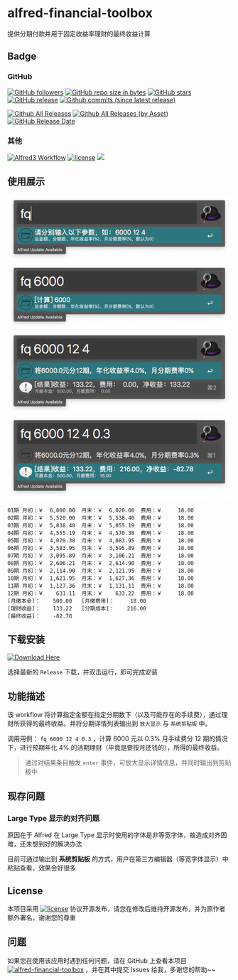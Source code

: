 # alfred-financial-toolbox

提供分期付款并用于固定收益率理财的最终收益计算

## Badge

### GitHub

[![GitHub followers](https://img.shields.io/github/followers/littlemo.svg?label=github%20follow)](https://github.com/littlemo)
[![GitHub repo size in bytes](https://img.shields.io/github/repo-size/littlemo/alfred-financial-toolbox.svg)](https://github.com/littlemo/alfred-financial-toolbox)
[![GitHub stars](https://img.shields.io/github/stars/littlemo/alfred-financial-toolbox.svg?label=github%20stars)](https://github.com/littlemo/alfred-financial-toolbox)
[![GitHub release](https://img.shields.io/github/release/littlemo/alfred-financial-toolbox.svg)](https://github.com/littlemo/alfred-financial-toolbox/releases)
[![Github commits (since latest release)](https://img.shields.io/github/commits-since/littlemo/alfred-financial-toolbox/latest.svg)](https://github.com/littlemo/alfred-financial-toolbox)

[![Github All Releases](https://img.shields.io/github/downloads/littlemo/alfred-financial-toolbox/total.svg)](https://github.com/littlemo/alfred-financial-toolbox/releases)
[![Github All Releases (by Asset)](https://img.shields.io/github/downloads/littlemo/alfred-financial-toolbox/alfred-financial-toolbox.alfredworkflow.svg)](https://github.com/littlemo/alfred-financial-toolbox/releases)
[![GitHub Release Date](https://img.shields.io/github/release-date/littlemo/alfred-financial-toolbox.svg)](https://github.com/littlemo/alfred-financial-toolbox/releases)

### 其他

[![Alfred3 Workflow](https://img.shields.io/badge/alfred3-workflow-brightgreen.svg)](https://www.alfredapp.com)
[![license](https://img.shields.io/github/license/littlemo/alfred-financial-toolbox.svg)](https://github.com/littlemo/alfred-financial-toolbox)
[![](https://img.shields.io/badge/bitcoin-donate-green.svg)](https://keybase.io/littlemo)

## 使用展示

![0.png](https://github.com/littlemo/alfred-financial-toolbox/blob/master/screenshot/0.png)
![1.png](https://github.com/littlemo/alfred-financial-toolbox/blob/master/screenshot/1.png)
![2.png](https://github.com/littlemo/alfred-financial-toolbox/blob/master/screenshot/2.png)
![3.png](https://github.com/littlemo/alfred-financial-toolbox/blob/master/screenshot/3.png)

```
01期 月初：￥  6,000.00  月末：￥  6,020.00  费用：￥     18.00
02期 月初：￥  5,520.00  月末：￥  5,538.40  费用：￥     18.00
03期 月初：￥  5,038.40  月末：￥  5,055.19  费用：￥     18.00
04期 月初：￥  4,555.19  月末：￥  4,570.38  费用：￥     18.00
05期 月初：￥  4,070.38  月末：￥  4,083.95  费用：￥     18.00
06期 月初：￥  3,583.95  月末：￥  3,595.89  费用：￥     18.00
07期 月初：￥  3,095.89  月末：￥  3,106.21  费用：￥     18.00
08期 月初：￥  2,606.21  月末：￥  2,614.90  费用：￥     18.00
09期 月初：￥  2,114.90  月末：￥  2,121.95  费用：￥     18.00
10期 月初：￥  1,621.95  月末：￥  1,627.36  费用：￥     18.00
11期 月初：￥  1,127.36  月末：￥  1,131.11  费用：￥     18.00
12期 月初：￥    631.11  月末：￥    633.22  费用：￥     18.00
[月缴本金]：    500.00   [月缴费用]：     18.00
[理财收益]：    133.22   [分期成本]：    216.00
[最终收益]：    -82.78
```

## 下载安装

[![Download Here](https://img.shields.io/badge/Download-Here-brightgreen.svg)](https://github.com/littlemo/alfred-financial-toolbox/releases)

选择最新的 `Release` 下载，并双击运行，即可完成安装

## 功能描述

该 workflow 将计算指定金额在指定分期数下（以及可能存在的手续费），通过理财所获得的最终收益。并将分期详情列表输出到 `放大显示` 与 `系统剪贴板` 中。

调用用例： `fq 6000 12 4 0.3` ，计算 6000 元以 0.3% 月手续费分 12 期的情况下，进行预期年化 4% 的活期理财（毕竟是要按月还钱的），所得的最终收益。

> 通过对结果条目触发 `enter` 事件，可放大显示详情信息，并同时输出到剪贴板中

## 现存问题

### Large Type 显示的对齐问题
原因在于 Alfred 在 Large Type 显示时使用的字体是非等宽字体，故造成对齐困难，还未想到好的解决办法

目前可通过输出到 __系统剪贴板__ 的方式，用户在第三方编辑器（等宽字体显示）中粘贴查看，效果会好很多

## License

本项目采用 [![license](https://img.shields.io/github/license/littlemo/alfred-financial-toolbox.svg)](https://github.com/littlemo/alfred-financial-toolbox) 协议开源发布，请您在修改后维持开源发布，并为原作者额外署名，谢谢您的尊重

## 问题

如果您在使用该应用时遇到任何问题，请在 GitHub 上查看本项目 [![alfred-financial-toolbox](https://img.shields.io/badge/Repo-alfred--financial-toolbox-brightgreen.svg)](https://github.com/littlemo/alfred-financial-toolbox) ，并在其中提交 Issues 给我，多谢您的帮助~~
